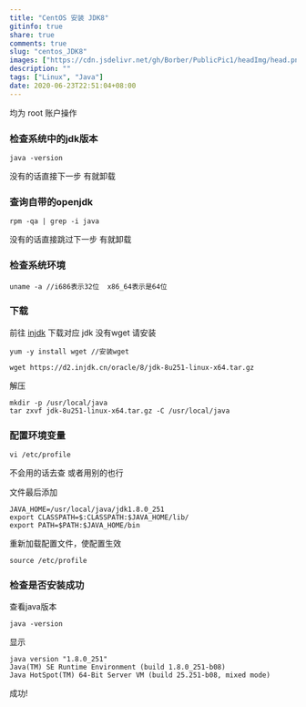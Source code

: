 ```yaml
---
title: "CentOS 安装 JDK8"
gitinfo: true
share: true
comments: true
slug: "centos_JDK8"
images: ["https://cdn.jsdelivr.net/gh/Borber/PublicPic1/headImg/head.png"] 
description: ""
tags: ["Linux", "Java"]
date: 2020-06-23T22:51:04+08:00
---
```


均为 root 账户操作

### 检查系统中的jdk版本

```shell
java -version
```

没有的话直接下一步 有就卸载

### 查询自带的openjdk

```shell
rpm -qa | grep -i java
```

没有的话直接跳过下一步 有就卸载

### 检查系统环境

```shell
uname -a //i686表示32位  x86_64表示是64位
```

### 下载

前往 [injdk](https://www.injdk.cn/) 下载对应 jdk 没有wget 请安装

```shell
yum -y install wget //安装wget
```

```shell
wget https://d2.injdk.cn/oracle/8/jdk-8u251-linux-x64.tar.gz
```

解压

```shell
mkdir -p /usr/local/java 
tar zxvf jdk-8u251-linux-x64.tar.gz -C /usr/local/java
```



### 配置环境变量

```shell
vi /etc/profile
```

不会用的话去查 或者用别的也行

文件最后添加

```shell
JAVA_HOME=/usr/local/java/jdk1.8.0_251
export CLASSPATH=$:CLASSPATH:$JAVA_HOME/lib/ 
export PATH=$PATH:$JAVA_HOME/bin 
```

重新加载配置文件，使配置生效

```shell
source /etc/profile
```

### 检查是否安装成功

查看java版本

```shell
java -version
```

显示

```shell
java version "1.8.0_251"
Java(TM) SE Runtime Environment (build 1.8.0_251-b08)
Java HotSpot(TM) 64-Bit Server VM (build 25.251-b08, mixed mode)
```

成功!
